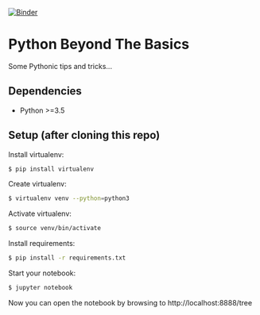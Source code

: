 [![Binder](https://mybinder.org/badge.svg)](https://mybinder.org/v2/gh/seanwiseman/Python-beyond-the-basics/master)

# Python Beyond The Basics

Some Pythonic tips and tricks... 
    

Dependencies
------------

* Python >=3.5

Setup (after cloning this repo)
-----

Install virtualenv:
```bash
$ pip install virtualenv
```


Create virtualenv:

```bash
$ virtualenv venv --python=python3
```

Activate virtualenv:
```bash
$ source venv/bin/activate
```

Install requirements:
```bash
$ pip install -r requirements.txt
```

Start your notebook:
```bash
$ jupyter notebook
```

Now you can open the notebook by browsing to http://localhost:8888/tree
